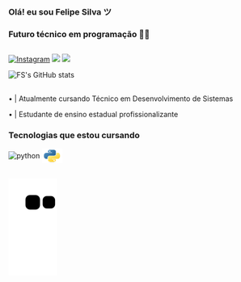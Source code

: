 ### Olá! eu sou Felipe Silva ツ

### Futuro técnico em programação 👨‍💻

##

[![Instagram](https://img.shields.io/badge/Instagram-E4405F?style=for-the-badge&logo=instagram&logoColor=white)](https://instagram.com/fellipe_125)
<a href = "https://m.facebook.com/fellipe.sillva.96995"><img src="https://img.shields.io/badge/Facebook-1877F2?style=for-the-badge&logo=facebook&logoColor=white" target="_blank"></a>
<a href = "https://www.linkedin.com/in/fellipe125-"><img src="https://img.shields.io/badge/LinkedIn-0077B5?style=for-the-badge&logo=linkedin&logoColor=white"></a>

![FS's GitHub stats](https://github-readme-stats.vercel.app/api?username=Fellipe157&show_icons=true&theme=green)
##

<p style="font_weight: bold"> • | Atualmente cursando Técnico em Desenvolvimento de Sistemas

• | Estudante de ensino estadual profissionalizante<p/><p/>

### Tecnologias que estou cursando
<div>
<img align="center" alt="python" src="https://img.shields.io/badge/Python-14354C?style=for-the-badge&logo=python&logoColor=white" />
<img align="center" alt="Python" height="30" width="40" src="https://raw.githubusercontent.com/devicons/devicon/master/icons/python/python-original.svg">
<div/>

##

![Snake animation](https://github.com/rafaballerini/rafaballerini/blob/output/github-contribution-grid-snake.svg)
